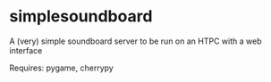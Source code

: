 simplesoundboard
================

A (very) simple soundboard server to be run on an HTPC with a web interface

Requires: pygame, cherrypy

